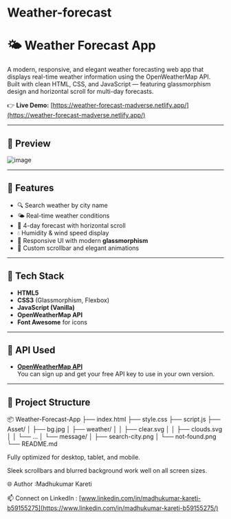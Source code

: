 # Weather-forecast
# 🌤️ Weather Forecast App

A modern, responsive, and elegant weather forecasting web app that displays real-time weather information using the OpenWeatherMap API. Built with clean HTML, CSS, and JavaScript — featuring glassmorphism design and horizontal scroll for multi-day forecasts.

👉 **Live Demo:** [https://weather-forecast-madverse.netlify.app/](https://weather-forecast-madverse.netlify.app/)

---

## 📸 Preview

![image](https://github.com/user-attachments/assets/7d071924-6ded-4b49-bd8d-2e937522c814)

---

## 🔧 Features

- 🔍 Search weather by city name
- 🌤️ Real-time weather conditions
- 📅 4-day forecast with horizontal scroll
- 💧 Humidity & wind speed display
- 📱 Responsive UI with modern **glassmorphism**
- 🎨 Custom scrollbar and elegant animations

---

## 🚀 Tech Stack

- **HTML5**
- **CSS3** (Glassmorphism, Flexbox)
- **JavaScript (Vanilla)**
- **OpenWeatherMap API**
- **Font Awesome** for icons

---

## 🔑 API Used

- **[OpenWeatherMap API](https://openweathermap.org/api)**  
  You can sign up and get your free API key to use in your own version.

---

## 📂 Project Structure

📦 Weather-Forecast-App
├── index.html
├── style.css
├── script.js
├── Asset/
│ ├── bg.jpg
│ ├── weather/
│ │ ├── clear.svg
│ │ ├── clouds.svg
│ │ └── ...
│ └── message/
│ ├── search-city.png
│ └── not-found.png
└── README.md


Fully optimized for desktop, tablet, and mobile.

Sleek scrollbars and blurred background work well on all screen sizes.

🌐 Author :Madhukumar Kareti

📫 Connect on LinkedIn :  [www.linkedin.com/in/madhukumar-kareti-b59155275](https://www.linkedin.com/in/madhukumar-kareti-b59155275/)






